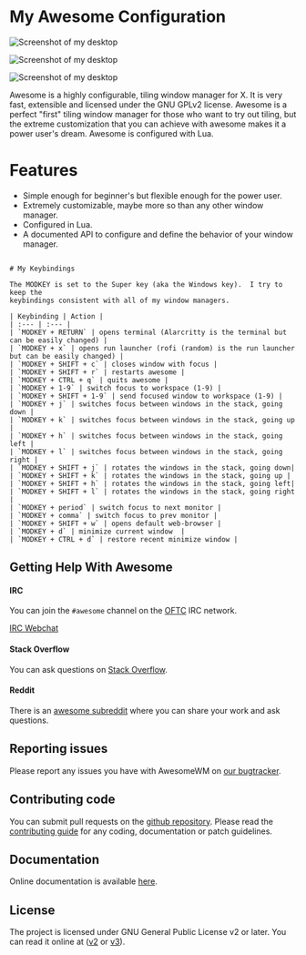 # My Awesome Configuration

![Screenshot of my desktop](/.screenshots/3.png)

![Screenshot of my desktop](/.screenshots/1.jpg)


![Screenshot of my desktop](/.screenshots/2.png)



Awesome is a highly configurable, tiling window manager for X. It is very fast, extensible and licensed under the GNU GPLv2 license.  Awesome is a perfect "first" tiling window manager for those who want to try out tiling, but the extreme customization that you can achieve with awesome makes it a power user's dream.  Awesome is configured with Lua.

# Features

* Simple enough for beginner's but flexible enough for the power user.
* Extremely customizable, maybe more so than any other window manager.
* Configured in Lua.
* A documented API to configure and define the behavior of your window manager.

```

# My Keybindings

The MODKEY is set to the Super key (aka the Windows key).  I try to keep the
keybindings consistent with all of my window managers.

| Keybinding | Action |
| :--- | :--- |
| `MODKEY + RETURN` | opens terminal (Alarcritty is the terminal but can be easily changed) |
| `MODKEY + x` | opens run launcher (rofi (random) is the run launcher but can be easily changed) |
| `MODKEY + SHIFT + c` | closes window with focus |
| `MODKEY + SHIFT + r` | restarts awesome |
| `MODKEY + CTRL + q` | quits awesome |
| `MODKEY + 1-9` | switch focus to workspace (1-9) |
| `MODKEY + SHIFT + 1-9` | send focused window to workspace (1-9) |
| `MODKEY + j` | switches focus between windows in the stack, going down |
| `MODKEY + k` | switches focus between windows in the stack, going up |
| `MODKEY + h` | switches focus between windows in the stack, going left |
| `MODKEY + l` | switches focus between windows in the stack, going right |
| `MODKEY + SHIFT + j` | rotates the windows in the stack, going down|
| `MODKEY + SHIFT + k` | rotates the windows in the stack, going up |
| `MODKEY + SHIFT + h` | rotates the windows in the stack, going left|
| `MODKEY + SHIFT + l` | rotates the windows in the stack, going right |
| `MODKEY + period` | switch focus to next monitor |
| `MODKEY + comma` | switch focus to prev monitor |
| `MODKEY + SHIFT + w` | opens default web-browser |
| `MODKEY + d` | minimize current window  |
| `MODKEY + CTRL + d` | restore recent minimize window |

```


## Getting Help With Awesome

#### IRC

You can join the `#awesome` channel on the [OFTC](http://www.oftc.net/) IRC network.

[IRC Webchat](https://webchat.oftc.net/?channels=awesome)

#### Stack Overflow
You can ask questions on [Stack Overflow](http://stackoverflow.com/questions/tagged/awesome-wm).

#### Reddit
There is an [awesome subreddit](https://www.reddit.com/r/awesomewm/) where you can share your work and ask questions.

## Reporting issues

Please report any issues you have with AwesomeWM on [our bugtracker](https://github.com/awesomeWM/awesome/issues).

## Contributing code

You can submit pull requests on the [github repository](https://github.com/awesomeWM/awesome).
Please read the [contributing guide](https://github.com/awesomeWM/awesome/blob/master/docs/02-contributing.md) for any coding, documentation or patch guidelines.

## Documentation

Online documentation is available [here](https://awesomewm.org/apidoc/).

## License

The project is licensed under GNU General Public License v2 or later.
You can read it online at ([v2](http://www.gnu.org/licenses/gpl-2.0.html) or [v3](http://www.gnu.org/licenses/gpl.html)).

    
    
    
